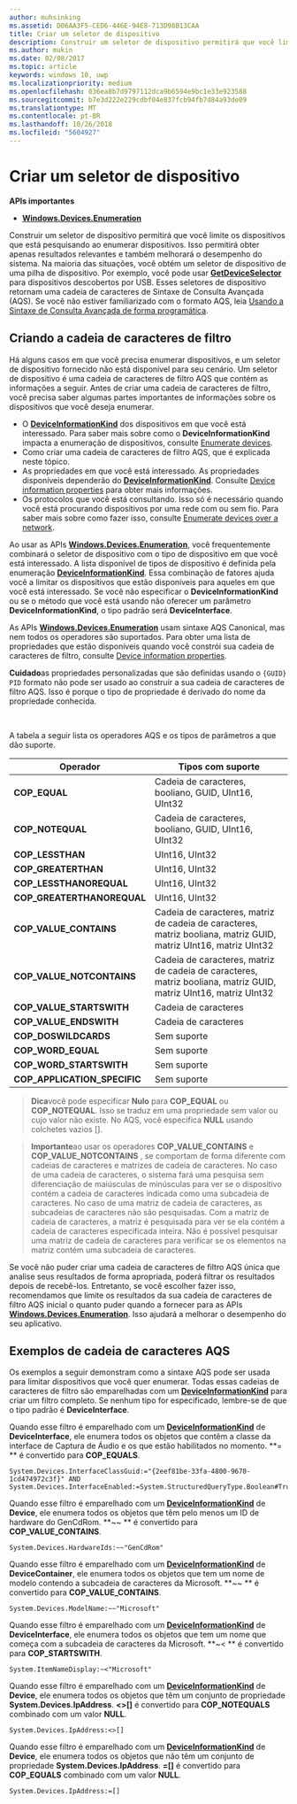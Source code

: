 ```yaml
---
author: muhsinking
ms.assetid: D06AA3F5-CED6-446E-94E8-713D98B13CAA
title: Criar um seletor de dispositivo
description: Construir um seletor de dispositivo permitirá que você limite os dispositivos que está pesquisando ao enumerar dispositivos.
ms.author: mukin
ms.date: 02/08/2017
ms.topic: article
keywords: windows 10, uwp
ms.localizationpriority: medium
ms.openlocfilehash: 036ea8b7d9797112dca9b6594e9bc1e33e923588
ms.sourcegitcommit: b7e3d222e229cdbf04e837fcb94fb7d84a93de09
ms.translationtype: MT
ms.contentlocale: pt-BR
ms.lasthandoff: 10/26/2018
ms.locfileid: "5604927"
---
```

# <a name="build-a-device-selector"></a>Criar um seletor de dispositivo



**APIs importantes**

- [**Windows.Devices.Enumeration**](https://docs.microsoft.com/en-us/uwp/api/Windows.Devices.Enumeration)

Construir um seletor de dispositivo permitirá que você limite os dispositivos que está pesquisando ao enumerar dispositivos. Isso permitirá obter apenas resultados relevantes e também melhorará o desempenho do sistema. Na maioria das situações, você obtém um seletor de dispositivo de uma pilha de dispositivo. Por exemplo, você pode usar [**GetDeviceSelector**](https://msdn.microsoft.com/library/windows/apps/Dn264015) para dispositivos descobertos por USB. Esses seletores de dispositivo retornam uma cadeia de caracteres de Sintaxe de Consulta Avançada (AQS). Se você não estiver familiarizado com o formato AQS, leia [Usando a Sintaxe de Consulta Avançada de forma programática](https://msdn.microsoft.com/library/windows/desktop/Bb266512).

## <a name="building-the-filter-string"></a>Criando a cadeia de caracteres de filtro

Há alguns casos em que você precisa enumerar dispositivos, e um seletor de dispositivo fornecido não está disponível para seu cenário. Um seletor de dispositivo é uma cadeia de caracteres de filtro AQS que contém as informações a seguir. Antes de criar uma cadeia de caracteres de filtro, você precisa saber algumas partes importantes de informações sobre os dispositivos que você deseja enumerar.

-   O [**DeviceInformationKind**](https://msdn.microsoft.com/library/windows/apps/Dn948991) dos dispositivos em que você está interessado. Para saber mais sobre como o **DeviceInformationKind** impacta a enumeração de dispositivos, consulte [Enumerate devices](enumerate-devices.md).
-   Como criar uma cadeia de caracteres de filtro AQS, que é explicada neste tópico.
-   As propriedades em que você está interessado. As propriedades disponíveis dependerão do [**DeviceInformationKind**](https://msdn.microsoft.com/library/windows/apps/Dn948991). Consulte [Device information properties](device-information-properties.md) para obter mais informações.
-   Os protocolos que você está consultando. Isso só é necessário quando você está procurando dispositivos por uma rede com ou sem fio. Para saber mais sobre como fazer isso, consulte [Enumerate devices over a network](enumerate-devices-over-a-network.md).

Ao usar as APIs [**Windows.Devices.Enumeration**](https://msdn.microsoft.com/library/windows/apps/BR225459), você frequentemente combinará o seletor de dispositivo com o tipo de dispositivo em que você está interessado. A lista disponível de tipos de dispositivo é definida pela enumeração [**DeviceInformationKind**](https://msdn.microsoft.com/library/windows/apps/Dn948991). Essa combinação de fatores ajuda você a limitar os dispositivos que estão disponíveis para aqueles em que você está interessado. Se você não especificar o **DeviceInformationKind** ou se o método que você está usando não oferecer um parâmetro **DeviceInformationKind**, o tipo padrão será **DeviceInterface**.

As APIs [**Windows.Devices.Enumeration**](https://msdn.microsoft.com/library/windows/apps/BR225459) usam sintaxe AQS Canonical, mas nem todos os operadores são suportados. Para obter uma lista de propriedades que estão disponíveis quando você constrói sua cadeia de caracteres de filtro, consulte [Device information properties](device-information-properties.md).

**Cuidado**as propriedades personalizadas que são definidas usando o `{GUID} PID` formato não pode ser usado ao construir a sua cadeia de caracteres de filtro AQS. Isso é porque o tipo de propriedade é derivado do nome da propriedade conhecida.

 

A tabela a seguir lista os operadores AQS e os tipos de parâmetros a que dão suporte.

| Operador                       | Tipos com suporte                                                             |
|--------------------------------|-----------------------------------------------------------------------------|
| **COP\_EQUAL**                 | Cadeia de caracteres, booliano, GUID, UInt16, UInt32                                       |
| **COP\_NOTEQUAL**              | Cadeia de caracteres, booliano, GUID, UInt16, UInt32                                       |
| **COP\_LESSTHAN**              | UInt16, UInt32                                                              |
| **COP\_GREATERTHAN**           | UInt16, UInt32                                                              |
| **COP\_LESSTHANOREQUAL**       | UInt16, UInt32                                                              |
| **COP\_GREATERTHANOREQUAL**    | UInt16, UInt32                                                              |
| **COP\_VALUE\_CONTAINS**       | Cadeia de caracteres, matriz de cadeia de caracteres, matriz booliana, matriz GUID, matriz UInt16, matriz UInt32 |
| **COP\_VALUE\_NOTCONTAINS**    | Cadeia de caracteres, matriz de cadeia de caracteres, matriz booliana, matriz GUID, matriz UInt16, matriz UInt32 |
| **COP\_VALUE\_STARTSWITH**     | Cadeia de caracteres                                                                      |
| **COP\_VALUE\_ENDSWITH**       | Cadeia de caracteres                                                                      |
| **COP\_DOSWILDCARDS**          | Sem suporte                                                               |
| **COP\_WORD\_EQUAL**           | Sem suporte                                                               |
| **COP\_WORD\_STARTSWITH**      | Sem suporte                                                               |
| **COP\_APPLICATION\_SPECIFIC** | Sem suporte                                                               |


> **Dica**você pode especificar **Nulo** para **COP\_EQUAL** ou **COP\_NOTEQUAL**. Isso se traduz em uma propriedade sem valor ou cujo valor não existe. No AQS, você especifica **NULL** usando colchetes vazios \[\].

> **Importante**ao usar os operadores **COP\_VALUE\_CONTAINS** e **COP\_VALUE\_NOTCONTAINS** , se comportam de forma diferente com cadeias de caracteres e matrizes de cadeia de caracteres. No caso de uma cadeia de caracteres, o sistema fará uma pesquisa sem diferenciação de maiúsculas de minúsculas para ver se o dispositivo contém a cadeia de caracteres indicada como uma subcadeia de caracteres. No caso de uma matriz de cadeia de caracteres, as subcadeias de caracteres não são pesquisadas. Com a matriz de cadeia de caracteres, a matriz é pesquisada para ver se ela contém a cadeia de caracteres especificada inteira. Não é possível pesquisar uma matriz de cadeia de caracteres para verificar se os elementos na matriz contém uma subcadeia de caracteres.

Se você não puder criar uma cadeia de caracteres de filtro AQS única que analise seus resultados de forma apropriada, poderá filtrar os resultados depois de recebê-los. Entretanto, se você escolher fazer isso, recomendamos que limite os resultados da sua cadeia de caracteres de filtro AQS inicial o quanto puder quando a fornecer para as APIs [**Windows.Devices.Enumeration**](https://msdn.microsoft.com/library/windows/apps/BR225459). Isso ajudará a melhorar o desempenho do seu aplicativo.

## <a name="aqs-string-examples"></a>Exemplos de cadeia de caracteres AQS

Os exemplos a seguir demonstram como a sintaxe AQS pode ser usada para limitar dispositivos que você quer enumerar. Todas essas cadeias de caracteres de filtro são emparelhadas com um [**DeviceInformationKind**](https://msdn.microsoft.com/library/windows/apps/Dn948991) para criar um filtro completo. Se nenhum tipo for especificado, lembre-se de que o tipo padrão é **DeviceInterface**.

Quando esse filtro é emparelhado com um [**DeviceInformationKind**](https://msdn.microsoft.com/library/windows/apps/Dn948991) de **DeviceInterface**, ele enumera todos os objetos que contêm a classe da interface de Captura de Áudio e os que estão habilitados no momento. **=
              ** é convertido para **COP\_EQUALS**.

``` syntax
System.Devices.InterfaceClassGuid:="{2eef81be-33fa-4800-9670-1cd474972c3f}" AND
System.Devices.InterfaceEnabled:=System.StructuredQueryType.Boolean#True
```

Quando esse filtro é emparelhado com um [**DeviceInformationKind**](https://msdn.microsoft.com/library/windows/apps/Dn948991) de **Device**, ele enumera todos os objetos que têm pelo menos um ID de hardware do GenCdRom. **~~
              ** é convertido para **COP\_VALUE\_CONTAINS**.

``` syntax
System.Devices.HardwareIds:~~"GenCdRom"
```

Quando esse filtro é emparelhado com um [**DeviceInformationKind**](https://msdn.microsoft.com/library/windows/apps/Dn948991) de **DeviceContainer**, ele enumera todos os objetos que tem um nome de modelo contendo a subcadeia de caracteres da Microsoft. **~~
              ** é convertido para **COP\_VALUE\_CONTAINS**.

``` syntax
System.Devices.ModelName:~~"Microsoft"
```

Quando esse filtro é emparelhado com um [**DeviceInformationKind**](https://msdn.microsoft.com/library/windows/apps/Dn948991) de **DeviceInterface**, ele enumera todos os objetos que tem um nome que começa com a subcadeia de caracteres da Microsoft. **~&lt;
              ** é convertido para **COP\_STARTSWITH**.

``` syntax
System.ItemNameDisplay:~<"Microsoft"
```

Quando esse filtro é emparelhado com um [**DeviceInformationKind**](https://msdn.microsoft.com/library/windows/apps/Dn948991) de **Device**, ele enumera todos os objetos que têm um conjunto de propriedade **System.Devices.IpAddress**. **&lt;&gt;\[\]** é convertido para **COP\_NOTEQUALS** combinado com um valor **NULL**.

``` syntax
System.Devices.IpAddress:<>[]
```

Quando esse filtro é emparelhado com um [**DeviceInformationKind**](https://msdn.microsoft.com/library/windows/apps/Dn948991) de **Device**, ele enumera todos os objetos que não têm um conjunto de propriedade **System.Devices.IpAddress**. **=\[\]** é convertido para **COP\_EQUALS** combinado com um valor **NULL**.

``` syntax
System.Devices.IpAddress:=[]
```

 

 
